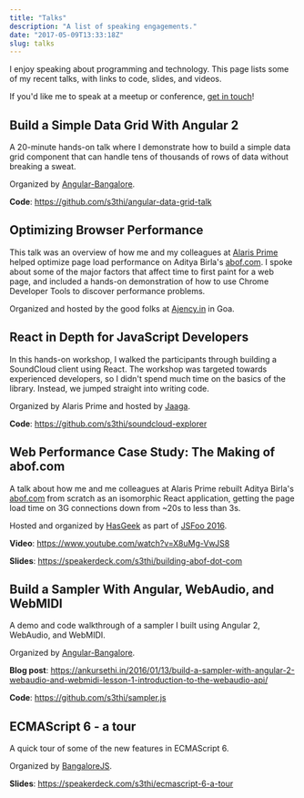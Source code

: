 ```yaml
---
title: "Talks"
description: "A list of speaking engagements."
date: "2017-05-09T13:33:18Z"
slug: talks
---
```


I enjoy speaking about programming and technology. This page lists some of my recent talks, with links to code, slides, and videos.

If you'd like me to speak at a meetup or conference, [get in touch](mailto:contact@ankursethi.in)! 

## Build a Simple Data Grid With Angular 2

A 20-minute hands-on talk where I demonstrate how to build a simple data grid component that can handle tens of thousands of rows of data without breaking a sweat.

Organized by [Angular-Bangalore](https://www.meetup.com/Angular-Bangalore/).

**Code**: <https://github.com/s3thi/angular-data-grid-talk>

## Optimizing Browser Performance

This talk was an overview of how me and my colleagues at [Alaris Prime](https://alarisprime.com) helped optimize page load performance on Aditya Birla's [abof.com](http://abof.com). I spoke about some of the major factors that affect time to first paint for a web page, and included a hands-on demonstration of how to use Chrome Developer Tools to discover performance problems.

Organized and hosted by the good folks at [Ajency.in](http://ajency.in/) in Goa. 

## React in Depth for JavaScript Developers

In this hands-on workshop, I walked the participants through building a SoundCloud client using React. The workshop was targeted towards experienced developers, so I didn't spend much time on the basics of the library. Instead, we jumped straight into writing code.

Organized by Alaris Prime and hosted by [Jaaga](http://jaaga.in/).

**Code**: <https://github.com/s3thi/soundcloud-explorer>

## Web Performance Case Study: The Making of abof.com

A talk about how me and me colleagues at Alaris Prime rebuilt Aditya Birla's [abof.com](http://abof.com) from scratch as an isomorphic React application, getting the page load time on 3G connections down from ~20s to less than 3s.

Hosted and organized by [HasGeek](https://hasgeek.com) as part of [JSFoo 2016](https://jsfoo.in/2016/). 

**Video**: <https://www.youtube.com/watch?v=X8uMg-VwJS8> 

**Slides**: <https://speakerdeck.com/s3thi/building-abof-dot-com>

## Build a Sampler With Angular, WebAudio, and WebMIDI

A demo and code walkthrough of a sampler I built using Angular 2, WebAudio, and WebMIDI.

Organized by [Angular-Bangalore](https://www.meetup.com/Angular-Bangalore/).

**Blog post**: <https://ankursethi.in/2016/01/13/build-a-sampler-with-angular-2-webaudio-and-webmidi-lesson-1-introduction-to-the-webaudio-api/>

**Code**: <https://github.com/s3thi/sampler.js>

## ECMAScript 6 - a tour

A quick tour of some of the new features in ECMAScript 6.

Organized by [BangaloreJS](http://bangalorejs.org/).

**Slides**: <https://speakerdeck.com/s3thi/ecmascript-6-a-tour>